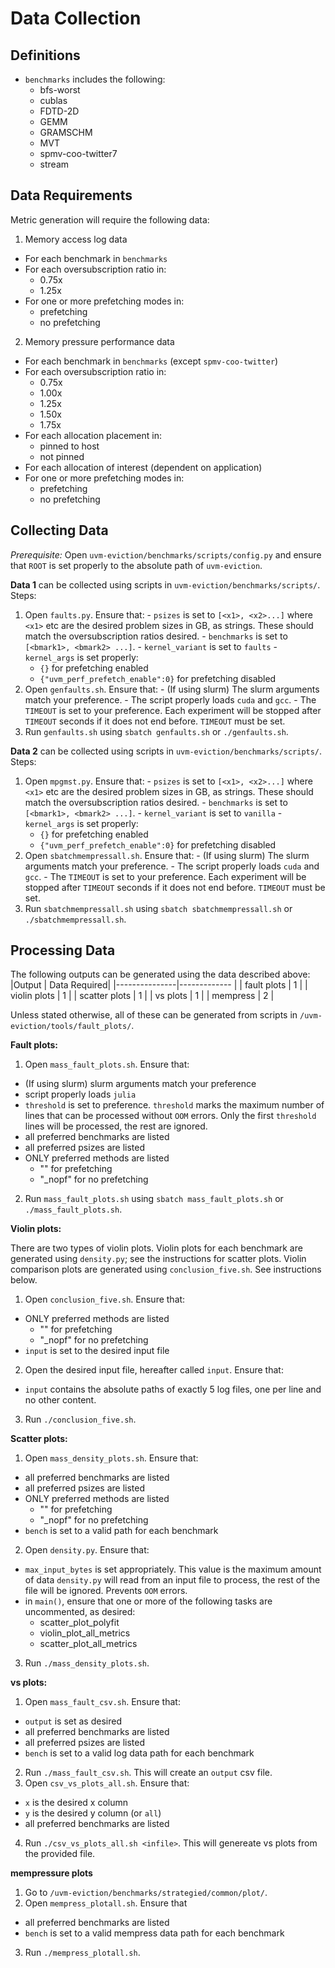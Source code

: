 # Data Collection
## Definitions
- `benchmarks` includes the following:
  - bfs-worst
  - cublas
  - FDTD-2D
  - GEMM
  - GRAMSCHM
  - MVT
  - spmv-coo-twitter7
  - stream

## Data Requirements 
Metric generation will require the following data: 
1. Memory access log data
  - For each benchmark in `benchmarks`
  - For each oversubscription ratio in:
    - 0.75x
    - 1.25x 
  - For one or more prefetching modes in: 
    - prefetching
    - no prefetching
2. Memory pressure performance data
  - For each benchmark in `benchmarks` (except `spmv-coo-twitter`)
  - For each oversubscription ratio in: 
    - 0.75x
    - 1.00x
    - 1.25x
    - 1.50x
    - 1.75x
  - For each allocation placement in:
    - pinned to host
    - not pinned
  - For each allocation of interest (dependent on application)
  - For one or more prefetching modes in: 
    - prefetching
    - no prefetching

## Collecting Data
*Prerequisite:* Open `uvm-eviction/benchmarks/scripts/config.py` and ensure
   that `ROOT` is set properly to the absolute path of `uvm-eviction`.

**Data 1** can be collected using scripts in `uvm-eviction/benchmarks/scripts/`.
  Steps: 
  1. Open `faults.py`. Ensure that: 
    - `psizes` is set to `[<x1>, <x2>...]` where `<x1>` etc are the desired 
      problem sizes in GB, as strings. These should match the oversubscription 
      ratios desired.
    - `benchmarks` is set to `[<bmark1>, <bmark2> ...]`.
    - `kernel_variant` is set to `faults`
    - `kernel_args` is set properly:
      - `{}` for prefetching enabled
      - `{"uvm_perf_prefetch_enable":0}` for prefetching disabled
  2. Open `genfaults.sh`. Ensure that: 
    - (If using slurm) The slurm arguments match your preference.
    - The script properly loads `cuda` and `gcc`. 
    - The `TIMEOUT` is set to your preference. Each experiment will be stopped
      after `TIMEOUT` seconds if it does not end before. `TIMEOUT` must be set.
  3. Run `genfaults.sh` using `sbatch genfaults.sh` or `./genfaults.sh`.
 
**Data 2** can be collected using scripts in `uvm-eviction/benchmarks/scripts/`.
  Steps:
  1. Open `mpgmst.py`. Ensure that:
    - `psizes` is set to `[<x1>, <x2>...]` where `<x1>` etc are the desired 
      problem sizes in GB, as strings. These should match the oversubscription 
      ratios desired.
    - `benchmarks` is set to `[<bmark1>, <bmark2> ...]`.
    - `kernel_variant` is set to `vanilla`
    - `kernel_args` is set properly:
      - `{}` for prefetching enabled
      - `{"uvm_perf_prefetch_enable":0}` for prefetching disabled
  2. Open `sbatchmempressall.sh`. Ensure that: 
    - (If using slurm) The slurm arguments match your preference.
    - The script properly loads `cuda` and `gcc`. 
    - The `TIMEOUT` is set to your preference. Each experiment will be stopped
      after `TIMEOUT` seconds if it does not end before. `TIMEOUT` must be set.
  3. Run `sbatchmempressall.sh` using `sbatch sbatchmempressall.sh` or `./sbatchmempressall.sh`. 

## Processing Data 

The following outputs can be generated using the data described above: 
 |Output         | Data Required|
 |---------------|------------- |
 | fault plots   |  1           |
 | violin plots  |  1           |
 | scatter plots |  1           |
 | vs plots      |  1           |
 | mempress      |  2           |

Unless stated otherwise, all of these can be generated from scripts in 
`/uvm-eviction/tools/fault_plots/`.

**Fault plots:**
1. Open `mass_fault_plots.sh`. Ensure that:
  - (If using slurm) slurm arguments match your preference
  - script properly loads `julia`
  - `threshold` is set to preference. `threshold` marks the maximum number of
    lines that can be processed without `OOM` errors. Only the first
    `threshold` lines will be processed, the rest are ignored.
  - all preferred benchmarks are listed
  - all preferred psizes are listed
  - ONLY preferred methods are listed
    - "" for prefetching
    - "\_nopf" for no prefetching
2. Run `mass_fault_plots.sh` using `sbatch mass_fault_plots.sh` or `./mass_fault_plots.sh`. 

**Violin plots:**

There are two types of violin plots. Violin plots for each benchmark are generated using
`density.py`; see the instructions for scatter plots. Violin comparison plots
are generated using `conclusion_five.sh`. See instructions below. 
1. Open `conclusion_five.sh`. Ensure that:
  - ONLY preferred methods are listed
    - "" for prefetching
    - "\_nopf" for no prefetching
  - `input` is set to the desired input file
2. Open the desired input file, hereafter called `input`. Ensure that:
  - `input` contains the absolute paths of exactly 5 log files, one per line
    and no other content. 
3. Run `./conclusion_five.sh`.

**Scatter plots:**
1. Open `mass_density_plots.sh`. Ensure that:
  - all preferred benchmarks are listed
  - all preferred psizes are listed
  - ONLY preferred methods are listed
    - "" for prefetching
    - "\_nopf" for no prefetching
  - `bench` is set to a valid path for each benchmark
2. Open `density.py`. Ensure that:
  - `max_input_bytes` is set appropriately. This value is the maximum amount
    of data `density.py` will read from an input file to process, the rest
    of the file will be ignored. Prevents `OOM` errors. 
  - in `main()`, ensure that one or more of the following tasks are 
    uncommented, as desired:
    - scatter\_plot\_polyfit
    - violin\_plot\_all\_metrics
    - scatter\_plot\_all\_metrics
3. Run `./mass_density_plots.sh`.

**vs plots:** 
1. Open `mass_fault_csv.sh`. Ensure that:
  - `output` is set as desired
  - all preferred benchmarks are listed
  - all preferred psizes are listed
  - `bench` is set to a valid log data path for each benchmark
2. Run `./mass_fault_csv.sh`. This will create an `output` csv file.
3. Open `csv_vs_plots_all.sh`. Ensure that: 
  - `x` is the desired x column
  - `y` is the desired y column (or `all`)
  - all preferred benchmarks are listed
4. Run `./csv_vs_plots_all.sh <infile>`. This will genereate vs plots from the 
  provided file.

**mempressure plots**
1. Go to `/uvm-eviction/benchmarks/strategied/common/plot/`.
2. Open `mempress_plotall.sh`. Ensure that
  - all preferred benchmarks are listed
  - `bench` is set to a valid mempress data path for each benchmark
3. Run `./mempress_plotall.sh`. 

